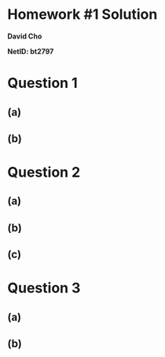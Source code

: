 # Homework #1 Solution
**David Cho**

**NetID: bt2797**

# Question 1
## (a)

## (b)

# Question 2
## (a)

## (b)

## (c)

# Question 3
## (a)

## (b)